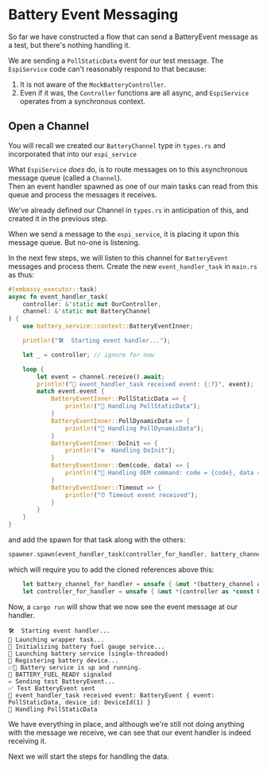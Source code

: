 # Battery Event Messaging

So far we have constructed a flow that can send a BatteryEvent message as a test, but there's nothing handling it.

We are sending a `PollStaticData` event for our test message.  The `EspiService` code can't reasonably respond to that because:

1. It is not aware of the `MockBatteryController`.
2. Even if it was, the `Controller` functions are all async, and `EspiService` operates from a synchronous context.


## Open a Channel

You will recall we created our `BatteryChannel` type in `types.rs` and incorporated that into our `espi_service`

What `EspiService` _does_ do, is to route messages on to this asynchronous message queue (called a `Channel`).  
Then an event handler spawned as one of our main tasks can read from this queue and process the messages it receives.

We've already defined our Channel in `types.rs` in anticipation of this, and created it in the previous step.  

When we send a message to the `espi_service`, it is placing it upon this message queue.  But no-one is listening.

In the next few steps, we will listen to this channel for `BatteryEvent` messages and process them.
Create the new `event_handler_task` in `main.rs` as thus:
```rust
#[embassy_executor::task]
async fn event_handler_task(
    controller: &'static mut OurController,
    channel: &'static mut BatteryChannel
) {
    use battery_service::context::BatteryEventInner;

    println!("🛠️  Starting event handler...");

    let _ = controller; // ignore for now

    loop {
        let event = channel.receive().await;
        println!("🔔 event_handler_task received event: {:?}", event);
        match event.event {
            BatteryEventInner::PollStaticData => {
                println!("🔄 Handling PollStaticData");
            }
            BatteryEventInner::PollDynamicData => {
                println!("🔄 Handling PollDynamicData");
            }
            BatteryEventInner::DoInit => {
                println!("⚙️  Handling DoInit");
            }
            BatteryEventInner::Oem(code, data) => {
                println!("🧩 Handling OEM command: code = {code}, data = {:?}", data);
            }
            BatteryEventInner::Timeout => {
                println!("⏰ Timeout event received");
            }
        }
    }
}
```

and add the spawn for that task along with the others:
```rust
spawner.spawn(event_handler_task(controller_for_handler, battery_channel_for_handler)).unwrap();
```
which will require you to add the cloned references above this:
```rust
    let battery_channel_for_handler = unsafe { &mut *(battery_channel as *const BatteryChannel as *mut BatteryChannel) };
    let controller_for_handler = unsafe { &mut *(controller as *const OurController as *mut OurController) };
```
Now, a `cargo run` will show that we now see the event message at our handler.

```
🛠️  Starting event handler...
🔄 Launching wrapper task...
🔌 Initializing battery fuel gauge service...
🔋 Launching battery service (single-threaded)
🧩 Registering battery device...
✅🔋 Battery service is up and running.
🔔 BATTERY_FUEL_READY signaled
✍ Sending test BatteryEvent...
✅ Test BatteryEvent sent
🔔 event_handler_task received event: BatteryEvent { event: PollStaticData, device_id: DeviceId(1) }
🔄 Handling PollStaticData
```

We have everything in place, and although we're still not doing anything with the message we receive, we can see that our event handler is indeed receiving it.

Next we will start the steps for handling the data.
